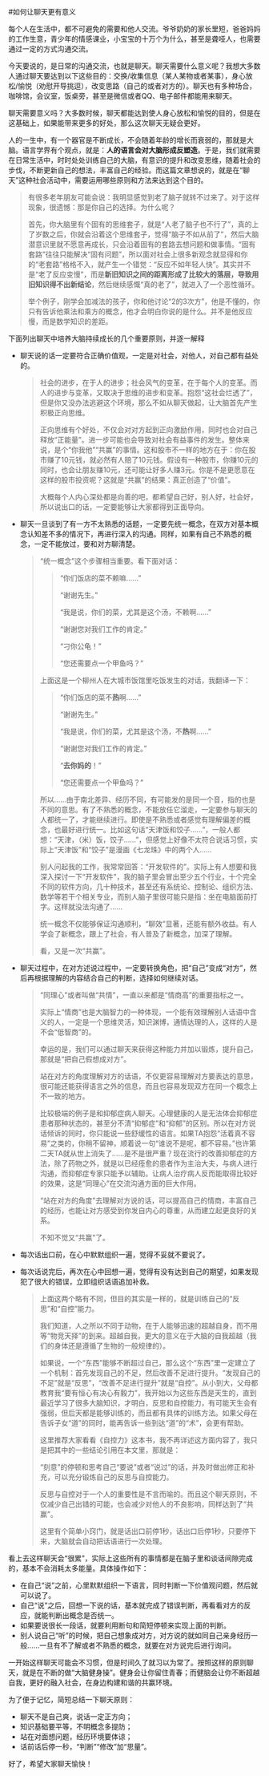 #如何让聊天更有意义

每个人在生活中，都不可避免的需要和他人交流。爷爷奶奶的家长里短，爸爸妈妈的工作生意，青少年的情感课业，小宝宝的十万个为什么，甚至是聋哑人，也需要通过一定的方式沟通交流。

今天要说的，是日常的沟通交流，也就是聊天。聊天需要什么意义呢？我想大多数人通过聊天要达到以下这些目的：交换/收集信息（某人某物或者某事），身心放松/愉悦（劝慰开导挑逗），改变思路（自己的或者对方的）。聊天也有多种场合，咖啡馆，会议室，饭桌旁，甚至是微信或者QQ、电子邮件都能用来聊天。

聊天需要意义吗？大多数时候，聊天都能达到使人身心放松和愉悦的目的，但是在这基础上，如果能带来更多的好处，那么这次聊天无疑会更好。

人的一生中，有一个器官是不断成长，不会随着年龄的增长而衰弱的，那就是大脑。语言学界有个观点，就是：__人的语言会对大脑形成反塑造__。于是，我们就需要在日常生活中，时时处处训练自己的大脑，有意识的提升和改变思维，随着社会的步伐，不断更新自己的想法，丰富自己的经验。而这篇文章想说的，就是在“聊天”这种社会活动中，需要运用哪些原则和方法来达到这个目的。

> 有很多老年朋友可能会说：我明显感觉到老了脑子就转不过来了。对于这样现象，很遗憾：那是你自己的选择。为什么呢？
>
> 首先，你大脑里有个固有的思维套子，就是“人老了脑子也不行了”，真的上了岁数之后，你就会沿着这个思维套子，觉得“脑子不如从前了”，然后大脑潜意识里就不愿意再成长，只会沿着固有的套路去想问题和做事情。“固有套路”往往只能解决“固有问题”，所以面对社会上很多新观念就显得和你的“老套路”格格不入，就产生一个错觉：“反应不如年轻人快”。其实并不是“老了反应变慢”，而是**新旧知识之间的距离形成了比较大的落层，导致用旧知识得不出新结论**，然后继续感慨“真的老了”，就进入了一个恶性循环。
>
> 举个例子，刚学会加减法的孩子，你和他讨论“2的3次方”，他是不懂的，你只有告诉他乘法和乘方的概念，他才会明白你说的是什么。并不是他反应慢，而是数学知识的差距。

下面列出聊天中培养大脑持续成长的几个重要原则，并逐一解释

* 聊天说的话一定要符合正确价值观，一定是对社会，对他人，对自己都有益处的。

  > 社会的进步，在于人的进步；社会风气的变革，在于每个人的变革。而人的进步与变革，又取决于思维的进步和变革。抱怨“这社会烂透了”，但是你又没办法逃避这个环境，那么不如从聊天做起，让大脑首先产生积极正向思维。
  >
  > 正向思维有个好处，不仅会对对方起到正向激励作用，同时也会对自己释放“正能量”。进一步可能也会导致对社会有益事件的发生。整体来说，是个“你我他”“共赢”的事情。这和股市不一样的地方在于：你在股市赚了10元钱，就必然有人赔了10元钱。假设有一种股市，你赚10元的同时，也会让朋友赚10元，还可能让好多人赚3元。你是不是更愿意在这样的股市投资呢？这就是“共赢”的结果：真正创造了“价值”。
  >
  > 大概每个人内心深处都是向善的吧，都希望自己好，别人好，社会好，所以说出口的话，一定要能够让大家都得到正面导向。

* 聊天一旦谈到了有一方不太熟悉的话题，一定要先统一概念，在双方对基本概念认知差不多的情况下，再进行深入的沟通。同样，如果有自己不熟悉的概念，一定不能放过，要和对方聊清楚。

  > “统一概念”这个步骤相当重要。看下面对话：
  >
  > > “你们饭店的菜不赖嘛……”
  > >
  > > “谢谢先生。”
  > >
  > > “我是说，你们的菜，尤其是这个汤，不赖啊……”
  > >
  > > “谢谢您对我们工作的肯定。”
  > >
  > > “刁你公龟！”
  > >
  > > “您还需要点一个甲鱼吗？”
  >
  > 上面这是一个柳州人在大城市饭馆里吃饭发生的对话，我翻译一下：
  >
  > > “你们饭店的菜不**热**啊……”
  > >
  > > “谢谢先生。”
  > >
  > > “我是说，你们的菜，尤其是这个汤，不**热**啊……”
  > >
  > > “谢谢您对我们工作的肯定。”
  > >
  > > “**去你妈的**！”
  > >
  > > “您还需要点一个甲鱼吗？”
  >
  > 所以……由于南北差异、经历不同，有可能发的是同一个音，指的也是不同的意思。有了不熟悉的概念，不能放任它溜走，一定要参与聊天的人都统一了，才能继续进行。即使是不熟悉或者感觉有理解偏差的概念，也最好进行统一。比如这句话“天津饭和饺子……”，一般人都想：“天津，（米）饭，饺子……”，但感觉上好像不太符合说话习惯，实际上“天津饭”和“饺子”是漫画《七龙珠》中的两个人……
  >
  > 别人问起我的工作，我常常回答：“开发软件的”。实际上有人想要和我深入探讨一下“开发软件”，我的脑子里会冒出至少五个行业，十个完全不同的软件方向，几十种技术，甚至还有系统论、控制论、组织方法、数学等若干个相关专业，而别人脑子里很可能只是指：坐在电脑面前打字。这样就没法沟通了……
  >
  > 统一概念不仅能够保证沟通顺利，“聊效”显著，还能有额外收益。有人学会了新概念，跟上了社会，有人普及了新概念，加深了理解。
  >
  > 看，又是一次“共赢”。

* 聊天过程中，在对方述说过程中，一定要转换角色，把“自己”变成“对方”，然后再根据理解的内容结合自己的判断，选择如何继续对话。

  > “同理心”或者叫做“共情”，一直以来都是“情商高”的重要指标之一。
  >
  > 实际上“情商”也是大脑智力的一种体现，一个能有效理解别人话语中含义的人，一定是一个思维灵活，知识渊博，通情达理的人，这样的人是不会“低智商”的。
  >
  > 幸运的是，我们可以通过聊天来获得这种能力并加以锻炼，提升自己，那就是“把自己假想成对方”。
  >
  > 站在对方的角度理解对方的话语，不仅更容易理解对方要表达的意思，很可能还能获得语言之外的信息，而且也容易发现双方在同一个概念上不一致的地方。
  >
  > 比较极端的例子是和抑郁症病人聊天。心理健康的人是无法体会抑郁症患者那种状态的，甚至分不清“抑郁症”和“抑郁”的区别。所以在对方说话倾诉的同时，你只能说一些舒缓性的语言。如果TA抱怨“活着真不容易”之类的，你稍不留神，顺着说一句“谁说不是呢，都不容易。”也许第二天TA就从世上消失了……是不是很严重？现在流行的改善抑郁症的方法，除了药物之外，就是以已经痊愈的患者作为主治大夫，与病人进行沟通，而抑郁症专家只能予以辅助。让病人治疗病人反而能取得比较好的效果，这是“同理心”在交流沟通方面的巨大作用。
  >
  > “站在对方的角度”去理解对方说的话，可以提高自己的情商，丰富自己的经历，也能让对方感受到你发自内心的尊重，从而建立起更良好的关系。
  >
  > 不知不觉又“共赢”了。

* 每次话出口前，在心中默默组织一遍，觉得不妥就不要说了。

* 每次话说完后，再次在心中回想一遍，觉得有没有达到自己的期望，如果发现犯了很大的错误，立即组织话语追加补救。

  > 上面这两个略有不同，但目的其实是一样的，就是训练自己的“反思”和“自控”能力。
  >
  > 我们知道，人之所以不同于动物，在于人能够迅速的超越自身，而不用等“物竞天择”的到来。超越自我，更大的意义在于大脑的自我超越（我们的身体还是遵循了生物的一般规律的）。
  >
  > 如果说，一个“东西”能够不断超过自己，那么这个“东西”里一定建立了一个机制：首先发现自己的不足，然后改善不足进行提升。“发现自己的不足”就是“反思”，“改善不足进行提升”就是“自控”。从小到大，父母都教育我“要有恒心有决心有毅力”，我开始以为这些东西是天生的，直到最近学习了很多大脑知识，才明白，反思和自控能力，有可能天生会有强弱，但后天都是能够训练的，而且都有具体的训练方法。如果父母在告诉子女“道”的同时，能再告诉一些到达“道”的“术”，会更有帮助。
  >
  > 这里推荐大家看看《自控力》这本书，我不再详述这方面内容了，我只是把其中的一些结论引用在本文里，那就是：
  >
  > “刻意”的停顿和思考自己“要说”或者“说过”的话，并及时做出修正和补充，可以充分锻炼自己的反思与自控能力。
  >
  > 反思与自控对于一个人的重要性是不言而喻的。而且这个聊天原则，不仅减少自己出错的可能，也会减少对他人的不良影响，同样达到了“共赢”。
  >
  > 这里有个简单小窍门，就是话出口前停1秒，话出口后停1秒，只要停下来，大脑就会自动把话语进行一次处理。

看上去这样聊天会“很累”，实际上这些所有的事情都是在脑子里和谈话间隙完成的，基本不会消耗太多能量。具体操作如下：

* 在自己“说”之前，心里默默组织一下语言，同时判断一下价值观问题，然后就可以说了。
* 自己“说”之后，回想一下说的话，基本就完成了错误判断，再看看对方的反应，就能判断出概念是否统一。
* 如果要说很长一段话，就要利用断句和简短停顿来实现上面的判断。
* 别人说自己“听”的时候，把自己想象成对方，对方说的就如同自己亲身经历一般……一旦有不了解或者不熟悉的概念，就要在对方说完后进行询问。

一开始这样聊天可能会不习惯，但是时间久了就习以为常了。按照这样的原则聊天，就是在不断的做“大脑健身操”。健身会让你留住青春；而健脑会让你不断超越自我，更好的融入社会，在身边构建和谐的共赢环境。

为了便于记忆，简短总结一下聊天原则：

* 聊天不是自己爽，说话一定正方向；
* 知识基础要平等，不明概念多提防；
* 站在对面想问题，经历环境要体谅；
* 话前话后停一秒，“判断”“修改”加“思量”。

好了，希望大家聊天愉快！